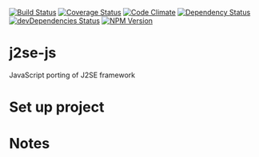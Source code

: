 [![Build Status](https://travis-ci.org/apuliasoft/j2se-js.svg?branch=master)](https://travis-ci.org/apuliasoft/j2se-js)
[![Coverage Status](https://coveralls.io/repos/github/apuliasoft/j2se-js/badge.svg?branch=master)](https://coveralls.io/github/apuliasoft/j2se-js?branch=master)
[![Code Climate](https://codeclimate.com/github/apuliasoft/j2se-js/badges/gpa.svg)](https://codeclimate.com/github/apuliasoft/j2se-js)
[![Dependency Status](https://david-dm.org/apuliasoft/j2se-js.svg)](https://david-dm.org/apuliasoft/j2se-js)
[![devDependencies Status](https://david-dm.org/apuliasoft/j2se-js/dev-status.svg)](https://david-dm.org/apuliasoft/j2se-js?type=dev)
[![NPM Version](https://badge.fury.io/js/j2se-js.svg)](https://badge.fury.io/js/j2se-js)

# j2se-js

JavaScript porting of J2SE framework

# Set up project

# Notes

